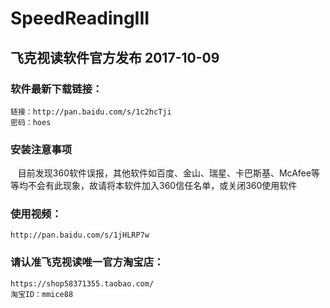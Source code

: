 # SpeedReadingIII
## 飞克视读软件官方发布 2017-10-09

### 软件最新下载链接：
    链接：http://pan.baidu.com/s/1c2hcTji
    密码：hoes

### 安装注意事项
    目前发现360软件误报，其他软件如百度、金山、瑞星、卡巴斯基、McAfee等等均不会有此现象，故请将本软件加入360信任名单，或关闭360使用软件

### 使用视频：
    http://pan.baidu.com/s/1jHLRP7w

### 请认准飞克视读唯一官方淘宝店：
    https://shop58371355.taobao.com/
    淘宝ID：mmice88

